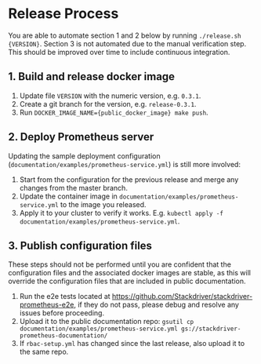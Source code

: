 # Release Process

You are able to automate section 1 and 2 below by running `./release.sh {VERSION}`. Section 3 is not automated due to the manual verification step. This should be improved over time to include continuous integration.

## 1. Build and release docker image

1.  Update file `VERSION` with the numeric version, e.g. `0.3.1`.
1.  Create a git branch for the version, e.g. `release-0.3.1`.
1.  Run `DOCKER_IMAGE_NAME={public_docker_image} make push`.

## 2. Deploy Prometheus server

Updating the sample deployment configuration (`documentation/examples/prometheus-service.yml`) is still more involved:

1.  Start from the configuration for the previous release and merge any changes from the master branch.
1.  Update the container image in `documentation/examples/prometheus-service.yml` to the image you released.
1.  Apply it to your cluster to verify it works. E.g. `kubectl apply -f documentation/examples/prometheus-service.yml`.

## 3. Publish configuration files

These steps should not be performed until you are confident that the configuration files and the associated docker images are stable, as this will override the configuration files that are included in public documentation.

1.  Run the e2e tests located at https://github.com/Stackdriver/stackdriver-prometheus-e2e, if they do not pass, please debug and resolve any issues before proceeding.
1.  Upload it to the public documentation repo: `gsutil cp documentation/examples/prometheus-service.yml gs://stackdriver-prometheus-documentation/`
1.  If `rbac-setup.yml` has changed since the last release, also upload it to the same repo.

